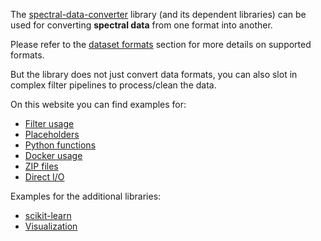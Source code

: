 The [spectral-data-converter](https://github.com/waikato-datamining/spectral-data-converter) 
library (and its dependent libraries) can be used for converting **spectral data** from one format 
into another.

Please refer to the [dataset formats](https://github.com/waikato-datamining/spectral-data-converter?tab=readme-ov-file#dataset-formats)
section for more details on supported formats.

But the library does not just convert data formats, you can also slot in complex filter pipelines to 
process/clean the data.

On this website you can find examples for:

* [Filter usage](filters.md)
* [Placeholders](placeholders.md)
* [Python functions](pyfunc.md)
* [Docker usage](docker.md)
* [ZIP files](zip.md)
* [Direct I/O](directio.md)

Examples for the additional libraries:

* [scikit-learn](sklearn.md)
* [Visualization](vis.md)
